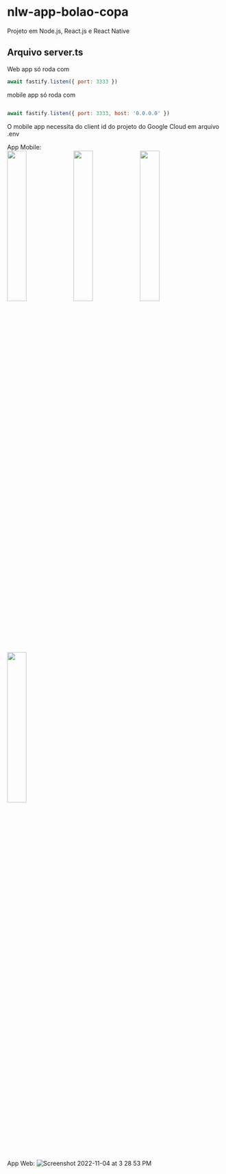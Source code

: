# nlw-app-bolao-copa

Projeto em Node.js, React.js e React Native

## Arquivo server.ts
Web app só roda com 
```js
await fastify.listen({ port: 3333 })
```

mobile app só roda com 
```js

await fastify.listen({ port: 3333, host: '0.0.0.0' })
```

O mobile app necessita do client id do projeto do Google Cloud em arquivo .env

App Mobile:</br>
<img src="https://user-images.githubusercontent.com/4079159/200049894-bcdcffa6-98cd-45f4-a61b-a61e85774029.PNG" width=30% height=30%>
<img src="https://user-images.githubusercontent.com/4079159/200049952-2950c318-266b-4d03-b14a-4ed9e4672137.PNG" width=30% height=30%>
<img src="https://user-images.githubusercontent.com/4079159/200049964-631acea1-4170-4b6b-be99-38a251a4022a.PNG" width=30% height=30%>
<img src="https://user-images.githubusercontent.com/4079159/200049972-9f0a08bc-4d2a-421d-808b-29deb4e3abb5.PNG" width=30% height=30%>


App Web:
![Screenshot 2022-11-04 at 3 28 53 PM](https://user-images.githubusercontent.com/4079159/200050090-0de74efc-d174-459b-84ab-26923d3cd3ae.png)
